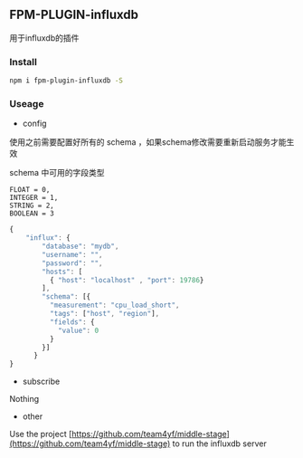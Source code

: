 ## FPM-PLUGIN-influxdb
用于influxdb的插件

### Install
```bash
npm i fpm-plugin-influxdb -S
```

### Useage

- config

使用之前需要配置好所有的 schema ，如果schema修改需要重新启动服务才能生效


schema 中可用的字段类型

```
FLOAT = 0,
INTEGER = 1,
STRING = 2,
BOOLEAN = 3
```

```javascript
{
    "influx": {
        "database": "mydb",
        "username": "",
        "password": "",
        "hosts": [
          { "host": "localhost" , "port": 19786}
        ],
        "schema": [{
          "measurement": "cpu_load_short",
          "tags": ["host", "region"],
          "fields": {
            "value": 0
          }
        }]
      }
}
```

- subscribe

Nothing

- other

Use the project [https://github.com/team4yf/middle-stage](https://github.com/team4yf/middle-stage) to run the influxdb server